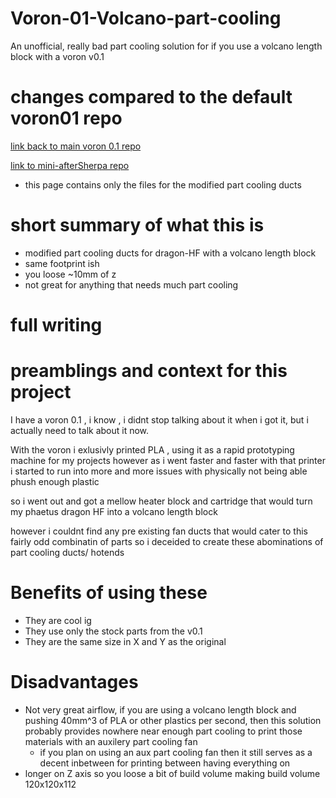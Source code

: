 # Voron-01-Volcano-part-cooling
An unofficial, really bad part cooling solution for if you use a volcano length block with a voron v0.1

# changes compared to the default voron01 repo 
[link back to main voron 0.1 repo](https://github.com/VoronDesign/Voron-0/tree/Voron0.1)

[link to mini-afterSherpa repo](https://github.com/PrintersForAnts/Mini-AfterSherpa)

- this page contains only the files for the modified part cooling ducts

# short summary of what this is
- modified part cooling ducts for dragon-HF with a volcano length block
- same footprint ish
- you loose ~10mm of z
- not great for anything that needs much part cooling

# full writing

# preamblings and context for this project

I have a voron 0.1 , i know , i didnt stop talking about it when i got it, but i actually need to talk about it now.

With the voron i exlusivly printed PLA , using it as a rapid prototyping machine for my projects
however as i went faster and faster with that printer i started to run into more and more issues with physically not being able phush enough plastic

so i went out and got a mellow heater block and cartridge that would turn my phaetus dragon HF into a volcano length block

however i couldnt find any pre existing fan ducts that would cater to this fairly odd combinatin of parts
so i deceided to create these abominations of part cooling ducts/ hotends


# Benefits of using these
- They are cool ig
- They use only the stock parts from the v0.1
- They are the same size in X and Y as the original 

# Disadvantages
- Not very great airflow, if you are using a volcano length block and pushing 40mm^3 of PLA or other plastics per second, then this solution probably provides nowhere near enough part cooling to print those materials with an auxilery part cooling fan
    - if you plan on using an aux part cooling fan then it still serves as a decent inbetween for printing between having everything on
- longer on Z axis so you loose a bit of build volume making build volume 120x120x112

